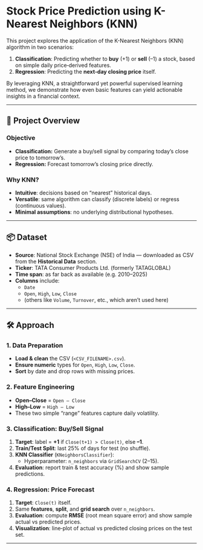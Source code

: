 # Stock Price Prediction using K-Nearest Neighbors (KNN)

This project explores the application of the K-Nearest Neighbors (KNN) algorithm in two scenarios:

1. **Classification**: Predicting whether to **buy** (+1) or **sell** (–1) a stock, based on simple daily price‐derived features.  
2. **Regression**: Predicting the **next‑day closing price** itself.

By leveraging KNN, a straightforward yet powerful supervised learning method, we demonstrate how even basic features can yield actionable insights in a financial context.

---

## 📖 Project Overview

### Objective

- **Classification:** Generate a buy/sell signal by comparing today’s close price to tomorrow’s.  
- **Regression:** Forecast tomorrow’s closing price directly.

### Why KNN?

- **Intuitive**: decisions based on “nearest” historical days.  
- **Versatile**: same algorithm can classify (discrete labels) or regress (continuous values).  
- **Minimal assumptions**: no underlying distributional hypotheses.

---

## 📦 Dataset

- **Source**: National Stock Exchange (NSE) of India — downloaded as CSV from the **Historical Data** section.  
- **Ticker**: TATA Consumer Products Ltd. (formerly TATAGLOBAL)  
- **Time span**: as far back as available (e.g. 2010–2025)  
- **Columns** include:
  - `Date`  
  - `Open`, `High`, `Low`, `Close`  
  - (others like `Volume`, `Turnover`, etc., which aren’t used here)

---

## 🛠 Approach

### 1. Data Preparation

- **Load & clean** the CSV (`<CSV_FILENAME>.csv`).  
- **Ensure numeric** types for `Open`, `High`, `Low`, `Close`.  
- **Sort** by date and drop rows with missing prices.

### 2. Feature Engineering

- **Open–Close** = `Open – Close`  
- **High–Low**   = `High – Low`  
- These two simple “range” features capture daily volatility.

### 3. Classification: Buy/Sell Signal

1. **Target**: label = **+1** if `Close(t+1) > Close(t)`, else **–1**.  
2. **Train/Test Split**: last 25% of days for test (no shuffle).  
3. **KNN Classifier** (`KNeighborsClassifier`):  
   - Hyperparameter: `n_neighbors` via `GridSearchCV` (2–15).  
4. **Evaluation**: report train & test accuracy (%) and show sample predictions.

### 4. Regression: Price Forecast

1. **Target**: `Close(t)` itself.  
2. Same **features**, **split**, and **grid search** over `n_neighbors`.  
3. **Evaluation**: compute **RMSE** (root mean square error) and show sample actual vs predicted prices.  
4. **Visualization**: line‑plot of actual vs predicted closing prices on the test set.

---


